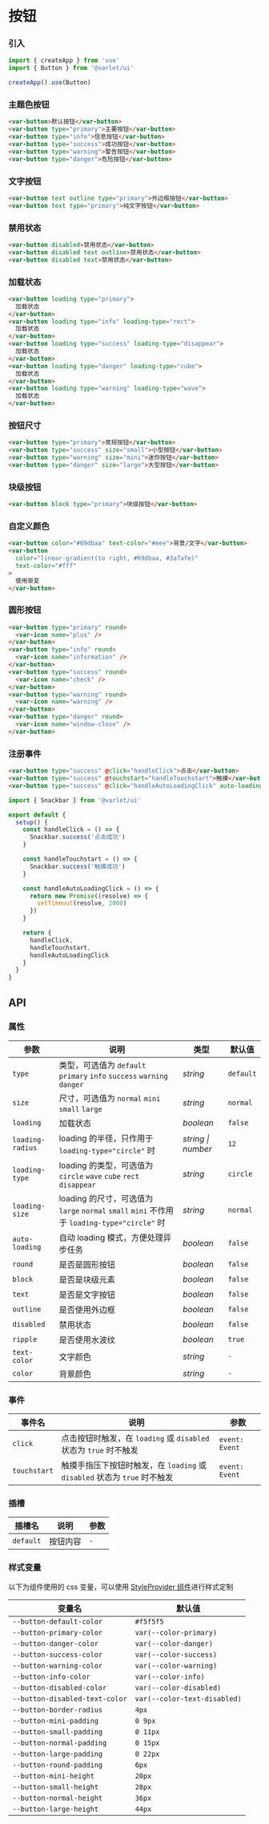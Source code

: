 # 按钮

### 引入

```js
import { createApp } from 'vue'
import { Button } from '@varlet/ui'

createApp().use(Button)
```


### 主题色按钮

```html
<var-button>默认按钮</var-button>
<var-button type="primary">主要按钮</var-button>
<var-button type="info">信息按钮</var-button>
<var-button type="success">成功按钮</var-button>
<var-button type="warning">警告按钮</var-button>
<var-button type="danger">危险按钮</var-button>
```

### 文字按钮

```html
<var-button text outline type="primary">外边框按钮</var-button>
<var-button text type="primary">纯文字按钮</var-button>
```

### 禁用状态

```html
<var-button disabled>禁用状态</var-button>
<var-button disabled text outline>禁用状态</var-button>
<var-button disabled text>禁用状态</var-button>
```

### 加载状态

```html
<var-button loading type="primary">
  加载状态
</var-button>
<var-button loading type="info" loading-type="rect">
  加载状态
</var-button>
<var-button loading type="success" loading-type="disappear">
  加载状态
</var-button>
<var-button loading type="danger" loading-type="cube">
  加载状态
</var-button>
<var-button loading type="warning" loading-type="wave">
  加载状态
</var-button>
```

### 按钮尺寸

```html
<var-button type="primary">常规按钮</var-button>
<var-button type="success" size="small">小型按钮</var-button>
<var-button type="warning" size="mini">迷你按钮</var-button>
<var-button type="danger" size="large">大型按钮</var-button>
```

### 块级按钮

```html
<var-button block type="primary">块级按钮</var-button>
```

### 自定义颜色

```html
<var-button color="#69dbaa" text-color="#eee">背景/文字</var-button>
<var-button
  color="linear-gradient(to right, #69dbaa, #3a7afe)"
  text-color="#fff"
>
  使用渐变
</var-button>
```

### 圆形按钮

```html
<var-button type="primary" round>
  <var-icon name="plus" />
</var-button>
<var-button type="info" round>
  <var-icon name="information" />
</var-button>
<var-button type="success" round>
  <var-icon name="check" />
</var-button>
<var-button type="warning" round>
  <var-icon name="warning" />
</var-button>
<var-button type="danger" round>
  <var-icon name="window-close" />
</var-button>
```

### 注册事件

```html
<var-button type="success" @click="handleClick">点击</var-button>
<var-button type="success" @touchstart="handleTouchstart">触摸</var-button>
<var-button type="success" @click="handleAutoLoadingClick" auto-loading>自动 loading</var-button>
```

```js
import { Snackbar } from '@varlet/ui'

export default {
  setup() {
    const handleClick = () => {
      Snackbar.success('点击成功')
    }

    const handleTouchstart = () => {
      Snackbar.success('触摸成功')
    }

    const handleAutoLoadingClick = () => {
      return new Promise((resolve) => {
        setTimeout(resolve, 2000)
      })
    }

    return {
      handleClick,
      handleTouchstart,
      handleAutoLoadingClick
    }
  }
}
```

## API

### 属性

| 参数               | 说明                                                                              | 类型        | 默认值       |
|------------------|---------------------------------------------------------------------------------|-----------|-----------|
| `type`           | 类型，可选值为 `default` `primary` `info` `success` `warning` `danger`                 | _string_  | `default` |
| `size`           | 尺寸，可选值为 `normal` `mini` `small` `large`                                         | _string_  | `normal`  |
| `loading`        | 加载状态                                                                            | _boolean_ | `false`   |
| `loading-radius` | loading 的半径，只作用于 `loading-type="circle"` 时                                      | _string \| number_   | `12` |
| `loading-type`   | loading 的类型，可选值为 `circle` `wave` `cube` `rect` `disappear`                      | _string_  | `circle`  |
| `loading-size`   | loading 的尺寸，可选值为 `large` `normal` `small` `mini` 不作用于 `loading-type="circle"` 时 | _string_  | `normal`  |
| `auto-loading`   | 自动 loading 模式，方便处理异步任务                                                          | _boolean_ | `false`   |
| `round`          | 是否是圆形按钮                                                                         | _boolean_ | `false`   |
| `block`          | 是否是块级元素                                                                         | _boolean_ | `false`   |
| `text`           | 是否是文字按钮                                                                         | _boolean_ | `false`   |
| `outline`        | 是否使用外边框                                                                         | _boolean_ | `false`   |
| `disabled`       | 禁用状态                                                                            | _boolean_ | `false`   |
| `ripple`         | 是否使用水波纹                                                                         | _boolean_ | `true`    |
| `text-color`     | 文字颜色                                                                            | _string_  | `-`       |
| `color`          | 背景颜色                                                                            | _string_  | `-`       |

### 事件

| 事件名 | 说明 | 参数 |
| --- | --- | --- |
| `click` | 点击按钮时触发，在 `loading` 或 `disabled` 状态为 `true` 时不触发 | `event: Event` |
| `touchstart` | 触摸手指压下按钮时触发，在 `loading` 或 `disabled` 状态为 `true` 时不触发 | `event: Event` |

### 插槽

| 插槽名 | 说明 | 参数 |
| --- | --- | --- |
| `default` | 按钮内容 | `-` |

### 样式变量
以下为组件使用的 css 变量，可以使用 [StyleProvider 组件](#/zh-CN/style-provider)进行样式定制

| 变量名 | 默认值 |
| --- | --- |
| `--button-default-color` | `#f5f5f5` |
| `--button-primary-color` | `var(--color-primary)`|
| `--button-danger-color` |  `var(--color-danger)`|
| `--button-success-color` | `var(--color-success)`|
| `--button-warning-color` |  `var(--color-warning)`|
| `--button-info-color` | `var(--color-info)`|
| `--button-disabled-color` | `var(--color-disabled)`|
| `--button-disabled-text-color` | `var(--color-text-disabled)` |
| `--button-border-radius` | `4px` |
| `--button-mini-padding` | `0 9px` |
| `--button-small-padding` | `0 11px` |
| `--button-normal-padding` | `0 15px` |
| `--button-large-padding` | `0 22px` |
| `--button-round-padding` | `6px` |
| `--button-mini-height` | `20px` |
| `--button-small-height` | `28px` |
| `--button-normal-height` | `36px` |
| `--button-large-height` | `44px` |